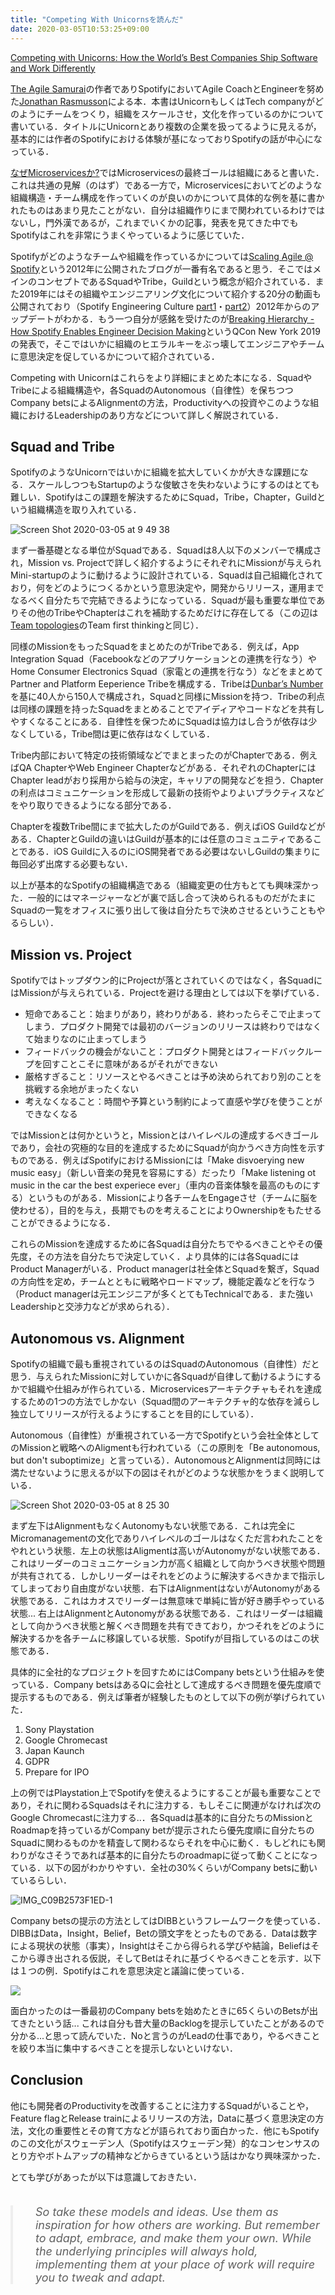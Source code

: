 ```yaml
---
title: "Competing With Unicornsを読んだ"
date: 2020-03-05T10:53:25+09:00
---
```


[Competing with Unicorns: How the World’s Best Companies Ship Software and Work Differently](https://pragprog.com/book/jragile/competing-with-unicorns) 

[The Agile Samurai](https://pragprog.com/book/jtrap/the-agile-samurai)の作者でありSpotifyにおいてAgile CoachとEngineerを努めた[Jonathan Rasmusson](https://twitter.com/jrasmusson)による本．本書はUnicornもしくはTech companyがどのようにチームをつくり，組織をスケールさせ，文化を作っているのかについて書いている．タイトルにUnicornとあり複数の企業を扱ってるように見えるが，基本的には作者のSpotifyにおける体験が基になっておりSpotifyの話が中心になっている．

[なぜMicroservicesか?](https://deeeet.com/writing/2019/05/20/why-microservices/)ではMicroservicesの最終ゴールは組織にあると書いた．これは共通の見解（のはず）である一方で，Microservicesにおいてどのような組織構造・チーム構成を作っていくのが良いのかについて具体的な例を基に書かれたものはあまり見たことがない．自分は組織作りにまで関われているわけではないし，門外漢であるが，これまでいくかの記事，発表を見てきた中でもSpotifyはこれを非常にうまくやっているように感じていた．

Spotifyがどのようなチームや組織を作っているかについては[Scaling Agile @ Spotify](https://blog.crisp.se/wp-content/uploads/2012/11/SpotifyScaling.pdf)という2012年に公開されたブログが一番有名であると思う．そこではメインのコンセプトであるSquadやTribe，Guildという概念が紹介されている．また2019年にはその組織やエンジニアリング文化について紹介する20分の動画も公開されており（Spotify Engineering Culture [part1](https://youtu.be/Yvfz4HGtoPc)・[part2](https://youtu.be/vOt4BbWLWQw)）2012年からのアップデートがわかる．もう一つ自分が感銘を受けたのが[Breaking Hierarchy - How Spotify Enables Engineer Decision Making](https://youtu.be/gTXEXcGvnKk)というQCon New York 2019の発表で，そこではいかに組織のヒエラルキーをぶっ壊してエンジニアやチームに意思決定を促しているかについて紹介されている．

Competing with Unicornはこれらをより詳細にまとめた本になる．SquadやTribeによる組織構造や，各SquadのAutonomous（自律性）を保ちつつCompany betsによるAlignmentの方法，Productivityへの投資やこのような組織におけるLeadershipのあり方などについて詳しく解説されている．

## Squad and Tribe

SpotifyのようなUnicornではいかに組織を拡大していくかが大きな課題になる．スケールしつつもStartupのような俊敏さを失わないようにするのはとても難しい．Spotifyはこの課題を解決するためにSquad，Tribe，Chapter，Guildという組織構造を取り入れている．

![Screen Shot 2020-03-05 at 9 49 38](https://user-images.githubusercontent.com/1256183/75936972-f8449080-5ec6-11ea-8344-c67f9fe7b722.png)

まず一番基礎となる単位がSquadである．Squadは8人以下のメンバーで構成され，Mission vs. Projectで詳しく紹介するようにそれぞれにMissionが与えられMini-startupのように動けるように設計されている．Squadは自己組織化されており，何をどのようにつくるかという意思決定や，開発からリリース，運用までなるべく自分たちで完結できるようになっている．Squadが最も重要な単位でありその他のTribeやChapterはこれを補助するためだけに存在してる（この辺は[Team topologies](https://deeeet.com/writing/2020/02/06/team-topologies/)のTeam first thinkingと同じ）．

同様のMissionをもったSquadをまとめたのがTribeである．例えば，App Integration Squad（Facebookなどのアプリケーションとの連携を行なう）やHome Consumer Electronics Squad（家電との連携を行なう）などをまとめてPartner and Platform Eeperience Tribeを構成する．Tribeは[Dunbar’s Number](https://en.m.wikipedia.org/wiki/Dunbar%27s_number)を基に40人から150人で構成され，Squadと同様にMissionを持つ．Tribeの利点は同様の課題を持ったSquadをまとめることでアイディアやコードなどを共有しやすくなることにある．自律性を保つためにSquadは協力はし合うが依存は少なくしている，Tribe間は更に依存はなくしている．

Tribe内部において特定の技術領域などでまとまったのがChapterである．例えばQA ChapterやWeb Engineer Chapterなどがある．それぞれのChapterにはChapter leadがおり採用から給与の決定，キャリアの開発などを担う．Chapterの利点はコミュニケーションを形成して最新の技術やよりよいプラクティスなどをやり取りできるようになる部分である．

Chapterを複数Tribe間にまで拡大したのがGuildである．例えばiOS Guildなどがある．ChapterとGuildの違いはGuildが基本的には任意のコミュニティであることである．iOS Guildに入るのにiOS開発者である必要はないしGuildの集まりに毎回必ず出席する必要もない．

以上が基本的なSpotifyの組織構造である（組織変更の仕方もとても興味深かった．一般的にはマネージャーなどが裏で話し合って決められるものだがたまにSquadの一覧をオフィスに張り出して後は自分たちで決めさせるということもやるらしい）．

## Mission vs. Project

Spotifyではトップダウン的にProjectが落とされていくのではなく，各SquadにはMissionが与えられている．Projectを避ける理由としては以下を挙げている．

- 短命であること：始まりがあり，終わりがある．終わったらそこで止まってしまう．プロダクト開発では最初のバージョンのリリースは終わりではなくて始まりなのに止まってしまう
- フィードバックの機会がないこと：プロダクト開発とはフィードバックループを回すことこそに意味があるがそれができない
- 厳格すぎること：リソースとやるべきことは予め決められており別のことを挑戦する余地がまったくない
- 考えなくなること：時間や予算という制約によって直感や学びを使うことができなくなる

ではMissionとは何かというと，Missionとはハイレベルの達成するべきゴールであり，会社の究極的な目的を達成するためにSquadが向かうべき方向性を示すものである．例えばSpotifyにおけるMissionには「Make disvoerying new music easy」（新しい音楽の発見を容易にする）だったり「Make listening ot music in the car the best experiece ever」（車内の音楽体験を最高のものにする）というものがある．Missionにより各チームをEngageさせ（チームに脳を使わせる），目的を与え，長期でものを考えることによりOwnershipをもたせることができるようになる．

これらのMissionを達成するために各Squadは自分たちでやるべきことやその優先度，その方法を自分たちで決定していく．より具体的には各SquadにはProduct Managerがいる．Product managerは社全体とSquadを繋ぎ，Squadの方向性を定め，チームとともに戦略やロードマップ，機能定義などを行なう（Product managerは元エンジニアが多くとてもTechnicalである．また強いLeadershipと交渉力などが求められる）．

## Autonomous vs. Alignment

Spotifyの組織で最も重視されているのはSquadのAutonomous（自律性）だと思う．与えられたMissionに対していかに各Squadが自律して動けるようにするかで組織や仕組みが作られている．Microservicesアーキテクチャもそれを達成するための1つの方法でしかない（Squad間のアーキテクチャ的な依存を減らし独立してリリースが行えるようにすることを目的にしている）．

Autonomous（自律性）が重視されている一方でSpotifyという会社全体としてのMissionと戦略へのAligmentも行われている（この原則を「Be autonomous, but don't suboptimize」と言っている）．AutonomousとAlignmentは同時には満たせないように思えるが以下の図はそれがどのような状態かをうまく説明している．

![Screen Shot 2020-03-05 at 8 25 30](https://user-images.githubusercontent.com/1256183/75933846-4d2fd900-5ebe-11ea-936f-05bf7bfed87b.png)

まず左下はAlignmentもなくAutonomyもない状態である．これは完全にMicromanagementの文化でありハイレベルのゴールはなくただ言われたことをやれという状態．左上の状態はAligmentは高いがAutonomyがない状態である．これはリーダーのコミュニケーション力が高く組織として向かうべき状態や問題が共有されてる．しかしリーダーはそれをどのように解決するべきかまで指示してしまっており自由度がない状態．右下はAlignmentはないがAutonomyがある状態である．これはカオスでリーダーは無意味で単純に皆が好き勝手やっている状態... 右上はAlignmentとAutonomyがある状態である．これはリーダーは組織として向かうべき状態と解くべき問題を共有できており，かつそれをどのように解決するかを各チームに移譲している状態．Spotifyが目指しているのはこの状態である．

具体的に全社的なプロジェクトを回すためにはCompany betsという仕組みを使っている．Company betsはあるQに会社として達成するべき問題を優先度順で提示するものである．例えば筆者が経験したものとして以下の例が挙げられていた．

1. Sony Playstation
2. Google Chromecast
3. Japan Kaunch
4. GDPR
5. Prepare for IPO

上の例ではPlaystation上でSpotifyを使えるようにすることが最も重要なことであり，それに関わるSquadsはそれに注力する．もしそこに関連がなければ次のGoogle Chromecastに注力する..．各Squadは基本的に自分たちのMissionとRoadmapを持っているがCompany betが提示されたら優先度順に自分たちのSquadに関わるものかを精査して関わるならそれを中心に動く．もしどれにも関わりがなさそうであれば基本的に自分たちのroadmapに従って動くことになっている．以下の図がわかりやすい．全社の30%くらいがCompany betsに動いているらしい．

![IMG_C09B2573F1ED-1](https://user-images.githubusercontent.com/1256183/75933862-59b43180-5ebe-11ea-8bfe-1d92af4b0b47.jpeg)

Company betsの提示の方法としてはDIBBというフレームワークを使っている．DIBBはData，Insight，Belief，Betの頭文字をとったものである．Dataは数字による現状の状態（事実），Insightはそこから得られる学びや結論，Beliefはそこから導き出される仮説，そしてBetはそれに基づくやるべきことを示す．以下は１つの例．Spotifyはこれを意思決定と議論に使っている．

![](https://blog.crisp.se/wp-content/uploads/2016/06/DIBB.png)

面白かったのは一番最初のCompany betsを始めたときに65くらいのBetsが出てきたという話... これは自分も昔大量のBacklogを提示していたことがあるので分かる...と思って読んでいた．Noと言うのがLeadの仕事であり，やるべきことを絞り本当に集中するべきことを提示しないといけない．

## Conclusion

他にも開発者のProductivityを改善することに注力するSquadがいることや，Feature flagとRelease trainによるリリースの方法，Dataに基づく意思決定の方法，文化の重要性とその育て方などが語られており面白かった．他にもSpotifyのこの文化がスウェーデン人（Spotifyはスウェーデン発）的なコンセンサスのとり方やボトムアップの精神などからきているという話はかなり興味深かった．

とても学びがあったが以下は意識しておきたい．

<blockquote style='border-left:4px solid #eee; padding-left:2em; font-size:18px; font-style: italic; margin:2em 0'>So take these models and ideas. Use them as inspiration for how others are working. But remember to adapt, embrace, and make them your own. While the underlying principles will always hold, implementing them at your place of work will require you to tweak and adapt.</blockquote>

